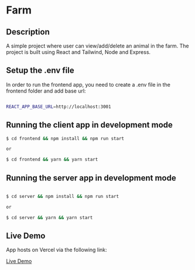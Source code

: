 # Farm

## Description

A simple project where user can view/add/delete an animal in the farm.
The project is built using React and Tailwind, Node and Express.

## Setup the .env file

In order to run the frontend app, you need to create a .env file in the frontend folder and add base url:

```bash

REACT_APP_BASE_URL=http://localhost:3001

```

## Running the client app in development mode

```bash
$ cd frontend && npm install && npm run start

or

$ cd frontend && yarn && yarn start
```

## Running the server app in development mode

```bash

$ cd server && npm install && npm run start

or

$ cd server && yarn && yarn start
```

## Live Demo

App hosts on Vercel via the following link:

[Live Demo](https://farm-client-sooty.vercel.app/)
